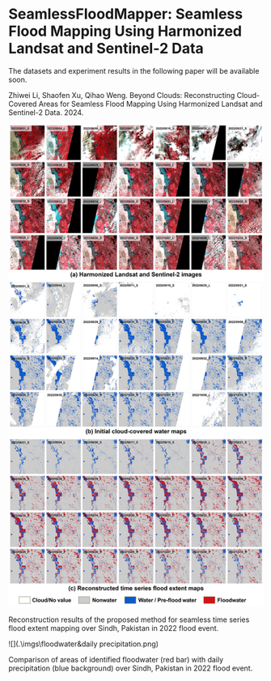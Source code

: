 # SeamlessFloodMapper: Seamless Flood Mapping Using Harmonized Landsat and Sentinel-2 Data
The datasets and experiment results in the following paper will be available soon.

Zhiwei Li, Shaofen Xu, Qihao Weng. Beyond Clouds: Reconstructing Cloud-Covered Areas for Seamless Flood Mapping Using Harmonized Landsat and Sentinel-2 Data. 2024.



![](.\imgs\Pakistan_2022_flood.png)

Reconstruction results of the proposed method for seamless time series flood extent mapping over Sindh, Pakistan in 2022 flood event.

![](.\imgs\floodwater&daily precipitation.png)

Comparison of areas of identified floodwater (red bar) with daily precipitation (blue background) over Sindh, Pakistan in 2022 flood event.

